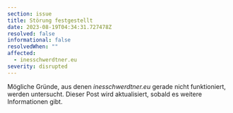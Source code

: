 ```yaml
---
section: issue
title: Störung festgestellt
date: 2023-08-19T04:34:31.727478Z
resolved: false
informational: false
resolvedWhen: ""
affected:
  - inesschwerdtner.eu
severity: disrupted
---
```

Mögliche Gründe, aus denen *inesschwerdtner.eu* gerade nicht funktioniert, werden untersucht. Dieser Post wird aktualisiert, sobald es weitere Informationen gibt.

        